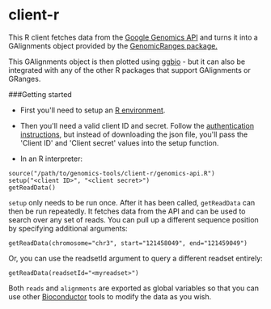 client-r
==============

This R client fetches data from the
<a href="https://developers.google.com/genomics">Google Genomics API</a> and
turns it into a GAlignments object provided by the
<a href="http://master.bioconductor.org/packages/release/bioc/html/GenomicRanges.html">GenomicRanges package.</a>

This GAlignments object is then plotted using
<a href="http://master.bioconductor.org/packages/release/bioc/html/ggbio.html">ggbio</a> - but 
it can also be integrated with any of the other R packages that support GAlignments or GRanges.

###Getting started

* First you'll need to setup an <a href="http://www.r-project.org/">R environment</a>.

* Then you'll need a valid client ID and secret. Follow the
<a href="https://developers.google.com/genomics#authenticate">authentication instructions</a>,
but instead of downloading the json file, you'll pass the 'Client ID' and
'Client secret' values into the setup function.

* In an R interpreter:
```
source("/path/to/genomics-tools/client-r/genomics-api.R")
setup("<client ID>", "<client secret>")
getReadData()
```

`setup` only needs to be run once. After it has been called, `getReadData`
can then be run repeatedly. It fetches data from the API
and can be used to search over any set of reads. You can pull up a different
sequence position by specifying additional arguments:
```
getReadData(chromosome="chr3", start="121458049", end="121459049")
```

Or, you can use the readsetId argument to query a different readset entirely:
```
getReadData(readsetId="<myreadset>")
```

Both `reads` and `alignments` are exported as global variables so that you
can use other <a href="http://www.bioconductor.org/">Bioconductor</a> 
tools to modify the data as you wish.
